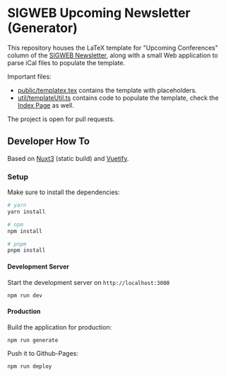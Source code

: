 # SIGWEB Upcoming Newsletter (Generator)

This repository houses the LaTeX template for "Upcoming Conferences" column of the 
[SIGWEB Newsletter](https://dl.acm.org/newsletter/sigweb), along with a small Web application to parse
iCal files to populate the template.

Important files:
- [public/templatex.tex](https://github.com/drossner/sigweb-upcoming-newsletter/blob/main/public/templatex.tex)
  contains the template with placeholders.
- [util/templateUtil.ts](https://github.com/drossner/sigweb-upcoming-newsletter/blob/main/util/templateUtil.ts)
  contains code to populate the template, check the
  [Index Page](https://github.com/drossner/sigweb-upcoming-newsletter/blob/main/pages/index.vue) as well.

The project is open for pull requests.

## Developer How To

Based on [Nuxt3]((https://nuxt.com/docs/getting-started/introduction)) (static build) and [Vuetify](https://vuetifyjs.com/en/).

### Setup

Make sure to install the dependencies:

```bash
# yarn
yarn install

# npm
npm install

# pnpm
pnpm install
```

#### Development Server

Start the development server on `http://localhost:3000`

```bash
npm run dev
```

#### Production

Build the application for production:

```bash
npm run generate
```
Push it to Github-Pages:

```bash
npm run deploy
```
